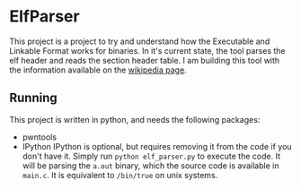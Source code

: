 # ElfParser
This project is a project to try and understand how the Executable and Linkable Format works for binaries. In it's current state, the tool parses the elf header and reads the section header table. I am building this tool with the information available on the [wikipedia page](https://en.wikipedia.org/wiki/Executable_and_Linkable_Format).

## Running
This project is written in python, and needs the following packages:
 * pwntools
 * IPython
IPython is optional, but requires removing it from the code if you don't have it. Simply run `python elf_parser.py` to execute the code. It will be parsing the `a.out` binary, which the source code is available in `main.c`. It is equivalent to `/bin/true` on unix systems.
